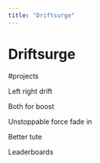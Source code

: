 ```yaml
---
title: "Driftsurge"
---
```

# Driftsurge
#projects  

Left right drift

Both for boost

Unstoppable force fade in

Better tute

Leaderboards